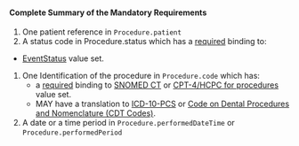 #### Complete Summary of the Mandatory Requirements

1.  One patient reference in `Procedure.patient`
1.  A status code in Procedure.status which has a [required](http://build.fhir.org/terminologies.html#required) binding to:
-  [EventStatus] value set.
1.  One Identification of the procedure in `Procedure.code` which has:
    - a [required](http://build.fhir.org/terminologies.html#required) binding to [SNOMED CT] or [CPT-4/HCPC for procedures] value set.
    - MAY have a translation to [ICD-10-PCS] or [Code on Dental Procedures and Nomenclature (CDT Codes)].
1.  A date or a time period in `Procedure.performedDateTime` or `Procedure.performedPeriod`


  [SNOMED CT]: ValueSet-us-core-procedure-type.html
  [CPT-4/HCPC for procedures]: ValueSet-us-core-procedure-type.html
  [ICD-10-PCS]: http://www.icd10data.com/icd10pcs
  [Code on Dental Procedures and Nomenclature (CDT Codes)]: http://www.ada.org/en/publications/cdt/
  [EventStatus]: http://build.fhir.orgValueSet/event-status
